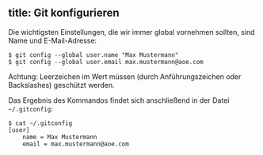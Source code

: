 title: Git konfigurieren
---

Die wichtigsten Einstellungen, die wir immer global vornehmen sollten, sind Name 
und E-Mail-Adresse:

    $ git config --global user.name "Max Mustermann"
    $ git config --global user.email max.mustermann@aoe.com

Achtung: Leerzeichen im Wert müssen (durch Anführungszeichen oder Backslashes) 
geschützt werden.

Das Ergebnis des Kommandos findet sich anschließend in der Datei `~/.gitconfig`:

```
$ cat ~/.gitconfig
[user]
    name = Max Mustermann
    email = max.mustermann@aoe.com
```
